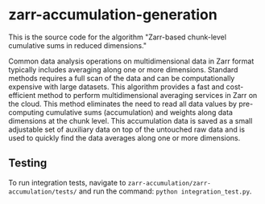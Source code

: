 # zarr-accumulation-generation
This is the source code for the algorithm "Zarr-based chunk-level cumulative sums in reduced dimensions."

Common data analysis operations on multidimensional data in Zarr format typically includes averaging along one or more dimensions. Standard methods requires a full scan of the data and can be computationally expensive with large datasets. This algorithm provides a fast and cost-efficient method to perform multidimensional averaging services in Zarr on the cloud. This method eliminates the need to read all data values by pre-computing cumulative sums (accumulation) and weights along data dimensions at the chunk level. This accumulation data is saved as a small adjustable set of
auxiliary data on top of the untouched raw data and is used to quickly find the data averages along one or more dimensions.

## Testing
To run integration tests, navigate to `zarr-accumulation/zarr-accumulation/tests/` and run the command: `python integration_test.py`.
